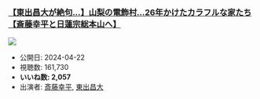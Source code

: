 ### [【東出昌大が絶句…】山梨の電飾村…26年かけたカラフルな家たち【斎藤幸平と日蓮宗総本山へ】](https://www.youtube.com/watch?v=v5IYoV-wkPY)
[![](https://img.youtube.com/vi/v5IYoV-wkPY/sddefault.jpg)](https://www.youtube.com/watch?v=v5IYoV-wkPY)
-   公開日: 2024-04-22
-   視聴数: 161,730
-   **いいね数: 2,057**
-   出演者: [斎藤幸平](/rehacq_fan/people/斎藤幸平 "wikilink"), [東出昌大](/rehacq_fan/people/東出昌大 "wikilink")
